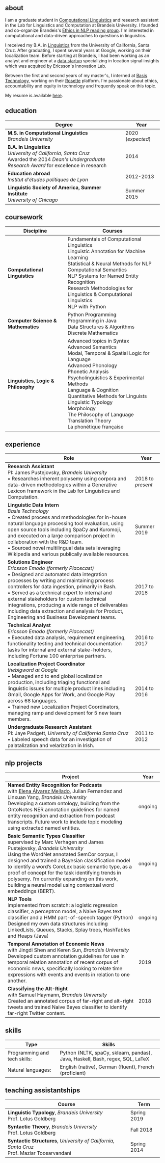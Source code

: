 
## about

I am a graduate student in [Computational Linguistics](http://www.brandeis.edu/computer-science/computational-linguistics/graduate/masters/index.html) and research assistant in the Lab for Linguistics and Computation at Brandeis University. I founded and co-organize Brandeis's [Ethics in NLP reading group](https://ethicsatbrandeis.github.io/). I'm interested in computational and data-driven approaches to questions in linguistics.

I received my B.A. in [Linguistics](https://linguistics.ucsc.edu/) from the University of California, Santa Cruz. After graduating, I spent several years at Google, working on their localization team. Before starting at Brandeis, I had been working as an analyst and engineer at a [data startup](https://www.emodoinc.com/our-story/) specializing in location signal insights which was acquired by Ericsson's Innovation Lab. 

Between the first and second years of my master's, I interned at [Basis Technology](https://www.basistech.com/), working on their [Rosette](https://www.basistech.com/text-analytics/rosette/) platform. I'm passionate about ethics, accountability and equity in technology and frequently speak on this topic.

My resume is available [here](https://sheetskristen.github.io/resume/index.html). 

## education

| Degree  |  Year |
|------|-------|
| **M.S. in Computational Linguistics** <br> *Brandeis University* | 2020 (*expected*)|
| **B.A. in Linguistics** <br> *University of California, Santa Cruz* <br> Awarded the 2014 *Dean's Undergraduate Research Award* for excellence in research| 2014  |
|**Education abroad** <br> *Institut d'études politiques de Lyon* | 2012-2013 |
|**Linguistic Society of America, Summer Institute** <br> *University of Chicago* |Summer 2015|

## coursework 

| Discipline  |  Courses |
|------|-------|
|**Computational Linguistics** | Fundamentals of Computational Linguistics <br> Linguistic Annotation for Machine Learning <br> Statistical & Neural Methods for NLP <br> Computational Semantics <br> NLP Systems for Named Entity Recognition <br> Research Methodologies for Linguistics & Computational Linguistics <br> NLP with Python|
|**Computer Science & Mathematics**|Python Programming <br> Programming in Java<br> Data Structures & Algorithms<br> Discrete Mathematics|
|**Linguistics, Logic & Philosophy**|Advanced topics in Syntax <br> Advanced Semantics <br> Modal, Temporal & Spatial Logic for Language <br> Advanced Phonology <br> Phonetic Analysis <br> Psycholinguistics & Experimental Methods <br> Language & Cognition <br> Quantitative Methods for Linguists <br> Linguistic Typology <br> Morphology <br> The Philosophy of Language <br> Translation Theory <br> La phonétique française|

## experience

| Role  | Year   |
|---------|------|
| **Research Assistant** <br> PI: James Pustejovsky, *Brandeis University* <br> • Researches inherent polysemy using corpora and data-driven methodologies within a Generative Lexicon framework in the Lab for Linguistics and Computation.| 2018 to *present* |
|**Linguistic Data Intern** <br> *Basis Technology* <br> • Created process and methodologies for in-house natural language processing tool evaluation, using open source tools including SpaCy and Kuromoji, and executed on a large comparison project in collaboration with the R&D team. <br> • Sourced novel multilingual data sets leveraging Wikipedia and various publically available resources. |Summer 2019|
| **Solutions Engineer** <br>  *Ericsson Emodo (formerly Placecast)* <br> • Designed and automated data integration processes by writing and maintaining process controllers for data ingestion, primarily in Bash. <br> • Served as a technical expert to internal and external stakeholders for custom technical integrations, producing a wide range of deliverables including data extraction and analysis for Product, Engineering and Business Development teams. |2017 to 2018|
| **Technical Analyst** <br>  *Ericsson Emodo (formerly Placecast)* <br> • Executed data analysis, requirement engineering, functionality testing and technical documentation tasks for internal and external stake-holders, including Fortune 100 enterprise partners. |2016 to 2017|
|**Localization Project Coordinator** <br> *thebigword at Google* <br> • Managed end to end global localization production, including triaging functional and linguistic issues for multiple product lines including Gmail, Google Apps for Work, and Google Play across 68 languages. <br> • Trained new Localization Project Coordinators, managing ramp and development for 5 new team members.| 2014 to 2016|
|**Undergraduate Research Assistant** <br> PI: Jaye Padgett, *University of California Santa Cruz* <br> • Labeled speech data for an investigation of palatalization and velarization in Irish. |2011 to 2012|


## nlp projects 

| Project  |  Year |
|------|-------|
|**Named Entity Recognition for Podcasts** <br> with [Elena Álvarez Mellado](https://lirondos.github.io/), Julian Fernandez and Linxuan Yang, *Brandeis University* <br> Developing a custom ontology, building from the OntoNotes NER annotation guidelines for named entity recognition and extraction from podcast transcripts. Future work to include topic modeling using extracted named entities.| ongoing |
|**Basic Semantic Types Classifier** <br>supervised by Marc Verhagen and James Pustejovsky, *Brandeis University* <br>Using the WordNet annotated SemCor corpus, I designed and trained a  Bayesian classification model to identify a word’s CoreLex basic semantic type, as a proof of concept for the task identifying trends in polysemy. I’m currently expanding on this work, building a neural model using contextual word embeddings (BERT). | ongoing |
|**NLP Tools** <br> Implemented from scratch: a logistic regression classifier, a perceptron model, a Naive Bayes text classifier and a HMM part-of-speech tagger (Python) <br> Designed my own data structures including LinkedLists, Queues, Stacks, Splay trees, HashTables and Heaps (Java)| ongoing|
|**Temporal Annotation of Economic News** <br>with Jingdi Shen and Keren Sun, *Brandeis University* <br>Developed custom annotation guidelines for use in temporal relation annotation of recent corpus of economic news, specifically looking to relate time expressions with events and events in relation to one another. | 2019 |
| **Classifying the Alt-Right** <br> with Samuel Haymann, *Brandeis University* <br> Created an annotated corpus of far-right and alt-right tweets and trained Naive Bayes classifier to identify far-right Twitter content. | 2018  |

## skills

| Type  |Skills   |
|---------|------|
| Programming and tech skills:  |  Python (NLTK, spaCy, sklearn, pandas), Java, Haskell, Bash, regex, SQL, LaTeX |
| Natural languages:  | English (native), German (fluent), French (proficient) |


## teaching assistantships

| Course  | Term   |
|---------|------|
| **Linguistic Typology**, *Brandeis University* <br> Prof. Lotus Goldberg |  Spring 2019 |
| **Syntactic Theory**,  *Brandeis University* <br> Prof. Lotus Goldberg | Fall 2018  |
| **Syntactic Structures**, *University of California, Santa Cruz* <br> Prof. Maziar Toosarvandani| Spring 2014  |
